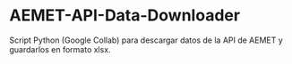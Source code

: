 # AEMET-API-Data-Downloader
Script Python (Google Collab) para descargar datos de la API de AEMET y guardarlos en formato xlsx.
